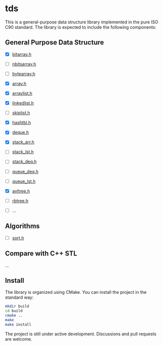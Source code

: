 # tds

This is a general-purpose data structure library implemented in the pure ISO C90 standard. The library is expected to include the following components:

## General Purpose Data Structure

   - [x] [bitarray.h](./include/tds/bitarray.h)
   - [ ] [nbitsarray.h](./include/tds/nbitsarray.h)
   - [ ] [bytearray.h](./include/tds/bytearray.h)
   - [x] [array.h](./include/tds/array.h)
   - [x] [arraylist.h](./include/tds/arraylist.h)

   - [x] [linkedlist.h](./include/tds/linkedlist.h)
   - [ ] [skiplist.h](./include/tds/skiplist.h)

   - [x] [hashtbl.h](./include/tds/hashtbl.h)

   - [x] [deque.h](./include/tds/deque.h)

   - [x] [stack_arr.h](./include/tds/stack_arr.h)
   - [ ] [stack_lst.h](./include/tds/stack_lst.h)
   - [ ] [stack_deq.h](./include/tds/stack_deq.h)

   - [ ] [queue_deq.h](./include/tds/queue_deq.h)
   - [ ] [queue_lst.h](./include/tds/queue_lst.h)

   - [x] [avltree.h](./include/tds/avltree.h)
   - [ ] [rbtree.h](./include/tds/rbtree.h)
   - [ ] ...

## Algorithms

   - [ ] [sort.h](./include/ta/sort.h)

## Compare with C++ STL

...

## Install

The library is organized using CMake. You can install the project in the standard way:

```sh
mkdir build
cd build
cmake ..
make
make install
```

The project is still under active development. Discussions and pull requests are welcome.
